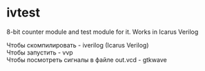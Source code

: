 # ivtest
8-bit counter module and test module for it. Works in Icarus Verilog

Чтобы скомпилировать - iverilog (Icarus Verilog)  
Чтобы запустить - vvp  
Чтобы посмотреть сигналы в файле out.vcd - gtkwave  

